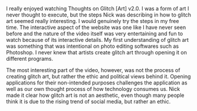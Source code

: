 I really enjoyed watching Thoughts on Glitch [Art] v2.0. I was a form of art I never thought to execute, but the steps Nick was describing in how to glitch art seemed really interesting. I would genuinely try the steps in my free time. The interactive aspect of the website was one like I have never seen before and the nature of the video itself was very entertaining and fun to watch because of its interactive details. My first understanding of glitch art was something that was intentional on photo editing softwares such as Photoshop. I never knew that artists create glitch art through opening it on different programs. 

The most interesting part of the video, however, was not the process of creating glitch art, but rather the ethic and political views behind it. Opening applications for their non-intended purposes challenges the application as well as our own thought process of how technology consumes us. Nick made it clear how glitch art is not an aesthetic, even though many people think it is due to the rising trend of social media, but rather an ethic. 
